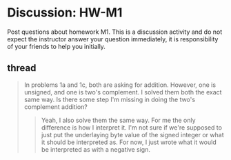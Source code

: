# Discussion: HW-M1

Post questions about homework M1. This is a discussion activity and do not expect the instructor answer your question immediately, it is responsibility of your friends to help you initially.

## thread

> In problems 1a and 1c, both are asking for addition. However, one is unsigned, and one is two's complement. I solved them both the exact same way. Is there some step I'm missing in doing the two's complement addition?
>> Yeah, I also solve them the same way. For me the only difference is how I interpret it. I'm not sure if we're supposed to just put the underlaying byte value of the signed integer or what it should be interpreted as. For now, I just wrote what it would be interpreted as with a negative sign.
